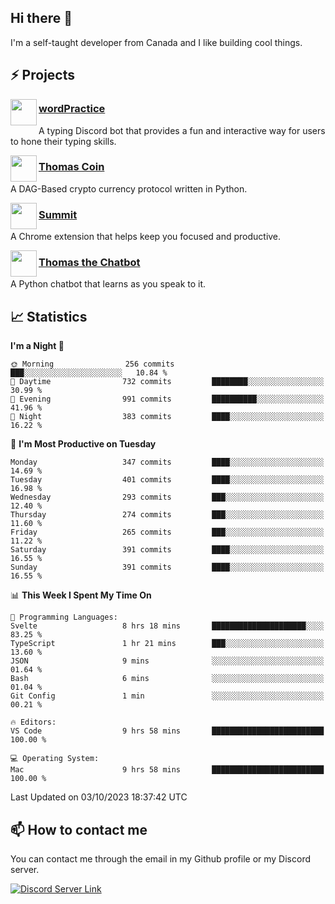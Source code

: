 <h2>Hi there 👋</h2>

<p>I'm a self-taught developer from Canada and I like building cool things.</p>

<h2>⚡ Projects</h2>

<img align="left" src="https://i.imgur.com/BIzs17V.png" width="42" height="42" />
<h3><a target="_blank" href="https://wordpractice.principle.sh/">wordPractice</a></h3>
<p>A typing Discord bot that provides a fun and interactive way for users to hone their typing skills.</p>

<img align="left" src="https://i.imgur.com/4FdQpgN.png" width="42" height="42" />
<h3><a href="https://github.com/principle105/thomas-coin">Thomas Coin</a></h3>
<p>A DAG-Based crypto currency protocol written in Python.</p>

<img align="left" src="https://i.imgur.com/Ly8Atho.png" width="42" height="42" />
<h3><a href="https://summit.sh/">Summit</a></h3>
<p>A Chrome extension that helps keep you focused and productive.</p>

<img align="left" src="https://i.imgur.com/hA9YF2s.png" width="42" height="42" />
<h3><a href="https://github.com/principle105/thomasthechatbot">Thomas the Chatbot</a></h3>
<p>A Python chatbot that learns as you speak to it.</p>

<h2>📈 Statistics</h2>

<!--START_SECTION:waka-->
**I'm a Night 🦉** 

```text
🌞 Morning                256 commits         ███░░░░░░░░░░░░░░░░░░░░░░   10.84 % 
🌆 Daytime                732 commits         ████████░░░░░░░░░░░░░░░░░   30.99 % 
🌃 Evening                991 commits         ██████████░░░░░░░░░░░░░░░   41.96 % 
🌙 Night                  383 commits         ████░░░░░░░░░░░░░░░░░░░░░   16.22 % 
```
📅 **I'm Most Productive on Tuesday** 

```text
Monday                   347 commits         ████░░░░░░░░░░░░░░░░░░░░░   14.69 % 
Tuesday                  401 commits         ████░░░░░░░░░░░░░░░░░░░░░   16.98 % 
Wednesday                293 commits         ███░░░░░░░░░░░░░░░░░░░░░░   12.40 % 
Thursday                 274 commits         ███░░░░░░░░░░░░░░░░░░░░░░   11.60 % 
Friday                   265 commits         ███░░░░░░░░░░░░░░░░░░░░░░   11.22 % 
Saturday                 391 commits         ████░░░░░░░░░░░░░░░░░░░░░   16.55 % 
Sunday                   391 commits         ████░░░░░░░░░░░░░░░░░░░░░   16.55 % 
```


📊 **This Week I Spent My Time On** 

```text
💬 Programming Languages: 
Svelte                   8 hrs 18 mins       █████████████████████░░░░   83.25 % 
TypeScript               1 hr 21 mins        ███░░░░░░░░░░░░░░░░░░░░░░   13.60 % 
JSON                     9 mins              ░░░░░░░░░░░░░░░░░░░░░░░░░   01.64 % 
Bash                     6 mins              ░░░░░░░░░░░░░░░░░░░░░░░░░   01.04 % 
Git Config               1 min               ░░░░░░░░░░░░░░░░░░░░░░░░░   00.21 % 

🔥 Editors: 
VS Code                  9 hrs 58 mins       █████████████████████████   100.00 % 

💻 Operating System: 
Mac                      9 hrs 58 mins       █████████████████████████   100.00 % 
```


 Last Updated on 03/10/2023 18:37:42 UTC
<!--END_SECTION:waka-->

<h2>📫 How to contact me</h2>

You can contact me through the email in my Github profile or my Discord server.

[![Discord Server Link](https://dcbadge.vercel.app/api/server/DHnk46C)](https://discord.gg/DHnk46C)

